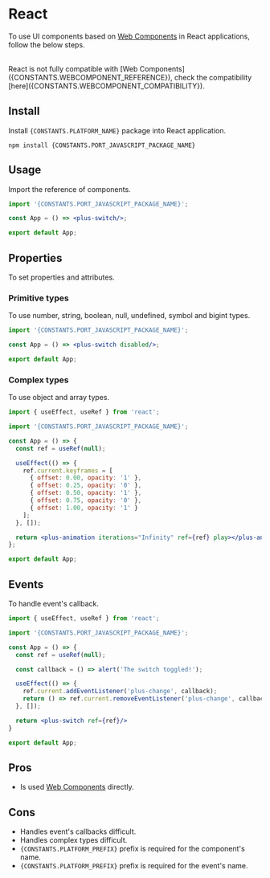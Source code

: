 # React

To use UI components based on [Web Components]({CONSTANTS.WEBCOMPONENT_REFERENCE}) in React applications, follow the below steps.

<br/>

<Alert type="warning">
  React is not fully compatible with [Web Components]({CONSTANTS.WEBCOMPONENT_REFERENCE}), check the compatibility [here]({CONSTANTS.WEBCOMPONENT_COMPATIBILITY}).
</Alert>

## Install

Install `{CONSTANTS.PLATFORM_NAME}` package into React application.

```shell
npm install {CONSTANTS.PORT_JAVASCRIPT_PACKAGE_NAME}
```

## Usage

Import the reference of components.

```jsx
import '{CONSTANTS.PORT_JAVASCRIPT_PACKAGE_NAME}';

const App = () => <plus-switch/>;

export default App;
```

## Properties

To set properties and attributes.

### Primitive types

To use number, string, boolean, null, undefined, symbol and bigint types.

```jsx
import '{CONSTANTS.PORT_JAVASCRIPT_PACKAGE_NAME}';

const App = () => <plus-switch disabled/>;

export default App;
```

### Complex types

To use object and array types.

```jsx
import { useEffect, useRef } from 'react';

import '{CONSTANTS.PORT_JAVASCRIPT_PACKAGE_NAME}';

const App = () => {
  const ref = useRef(null);

  useEffect(() => {
    ref.current.keyframes = [
      { offset: 0.00, opacity: '1' },
      { offset: 0.25, opacity: '0' },
      { offset: 0.50, opacity: '1' },
      { offset: 0.75, opacity: '0' },
      { offset: 1.00, opacity: '1' }
    ];
  }, []);

  return <plus-animation iterations="Infinity" ref={ref} play></plus-animation>
};

export default App;
```

## Events

To handle event's callback.

```jsx
import { useEffect, useRef } from 'react';

import '{CONSTANTS.PORT_JAVASCRIPT_PACKAGE_NAME}';

const App = () => {
  const ref = useRef(null);

  const callback = () => alert('The switch toggled!');

  useEffect(() => {
    ref.current.addEventListener('plus-change', callback);
    return () => ref.current.removeEventListener('plus-change', callback);
  }, []);

  return <plus-switch ref={ref}/>
}

export default App;
```

## Pros

- Is used [Web Components]({CONSTANTS.WEBCOMPONENT_REFERENCE}) directly.

## Cons

- Handles event's callbacks difficult.
- Handles complex types difficult.
- `{CONSTANTS.PLATFORM_PREFIX}` prefix is required for the component's name.
- `{CONSTANTS.PLATFORM_PREFIX}` prefix is required for the event's name.
